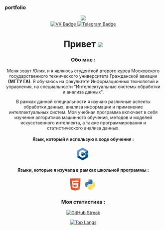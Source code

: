 ### portfolio
<div id="header" align="center">
  <img src="https://i.ytimg.com/vi/4dlxNGLk8Nk/maxresdefault.jpg?7857057827" width="200"/>
</div>

<div id="badges" align="center">
  <a href="https://vk.com/yu1ich">
    <img src="https://img.shields.io/badge/VK-blue?style=for-the-badge&logo=VK&logoColor=white" alt="VK Badge"/>
  <a href="https://t.me/y1ich">
    <img src="https://img.shields.io/badge/Telegram-blue?style=for-the-badge&logo=Telegram&logoColor=white" alt="Telegram Badge"/>
  </a>

  <h1>
  Привет
  <img src="https://media.giphy.com/media/hvRJCLFzcasrR4ia7z/giphy.gif" width="30px"/>
</h1>

### Обо мне :
Меня зовут _Юлия_, и я являюсь студенткой второго курса Московского государственного технического университета Гражданской авиации **(МГТУ ГА)**. Я обучаюсь на факультете Информационных технологий и управления, на специальности "Интеллектуальные системы обработки и анализа данных". 

В рамках данной специальности я изучаю различные аспекты обработки данных, анализа информации и применение интеллектуальных систем. Моя учебная программа включает в себя изучение алгоритмов машинного обучения, методов и моделей искусственного интеллекта, а также программирования и статистического анализа данных.

#### Язык, который я использую в ходе обучения : 
<img src="https://github.com/devicons/devicon/blob/master/icons/cplusplus/cplusplus-original.svg" title="cplusplus" alt="cplusplus" width="40" height="40"/>&nbsp;
#### Языки, которые я изучала в рамках школьной программы :
<img src="https://github.com/devicons/devicon/blob/master/icons/html5/html5-original.svg" title="HTML5" alt="HTML" width="40" height="40"/>&nbsp;
<img src="https://github.com/devicons/devicon/blob/master/icons/python/python-original.svg" title="python" alt="python" width="40" height="40"/>&nbsp;

### Моя статистика :
[![GitHub Streak](http://github-readme-streak-stats.herokuapp.com?user=Y1ich&locale=ru)](https://git.io/streak-stats)

[![Top Langs](https://github-readme-stats.vercel.app/api/top-langs/?username=Y1ich&locale=ru&layout=compact&theme=dracula)](https://github.com/anuraghazra/github-readme-stats)
</div>


